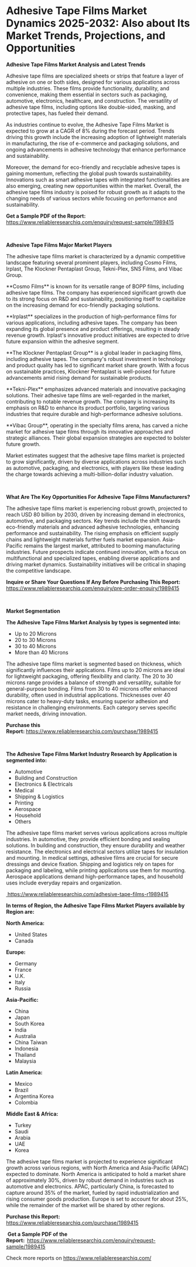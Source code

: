 <p><h1>Adhesive Tape Films Market Dynamics 2025-2032: Also about Its Market Trends, Projections, and Opportunities</h1></p><p><strong>Adhesive Tape Films Market Analysis and Latest Trends</strong></p>
<p><p>Adhesive tape films are specialized sheets or strips that feature a layer of adhesive on one or both sides, designed for various applications across multiple industries. These films provide functionality, durability, and convenience, making them essential in sectors such as packaging, automotive, electronics, healthcare, and construction. The versatility of adhesive tape films, including options like double-sided, masking, and protective tapes, has fueled their demand.</p><p>As industries continue to evolve, the Adhesive Tape Films Market is expected to grow at a CAGR of 8% during the forecast period. Trends driving this growth include the increasing adoption of lightweight materials in manufacturing, the rise of e-commerce and packaging solutions, and ongoing advancements in adhesive technology that enhance performance and sustainability. </p><p>Moreover, the demand for eco-friendly and recyclable adhesive tapes is gaining momentum, reflecting the global push towards sustainability. Innovations such as smart adhesive tapes with integrated functionalities are also emerging, creating new opportunities within the market. Overall, the adhesive tape films industry is poised for robust growth as it adapts to the changing needs of various sectors while focusing on performance and sustainability.</p></p>
<p><strong>Get a Sample PDF of the Report:&nbsp;</strong> <a href="https://www.reliableresearchiq.com/enquiry/request-sample/1989415?utm_campaign=2101&utm_medium=2&utm_source=Github&utm_content=ia&utm_term=10022025&utm_id=adhesive-tape-films">https://www.reliableresearchiq.com/enquiry/request-sample/1989415</a></p>
<p>&nbsp;</p>
<p><strong>Adhesive Tape Films Major Market Players</strong></p>
<p><p>The adhesive tape films market is characterized by a dynamic competitive landscape featuring several prominent players, including Cosmo Films, Irplast, The Klockner Pentaplast Group, Tekni-Plex, SNS Films, and Vibac Group. </p><p>**Cosmo Films** is known for its versatile range of BOPP films, including adhesive tape films. The company has experienced significant growth due to its strong focus on R&D and sustainability, positioning itself to capitalize on the increasing demand for eco-friendly packaging solutions.</p><p>**Irplast** specializes in the production of high-performance films for various applications, including adhesive tapes. The company has been expanding its global presence and product offerings, resulting in steady revenue growth. Irplast's innovative product initiatives are expected to drive future expansion within the adhesive segment. </p><p>**The Klockner Pentaplast Group** is a global leader in packaging films, including adhesive tapes. The company's robust investment in technology and product quality has led to significant market share growth. With a focus on sustainable practices, Klockner Pentaplast is well-poised for future advancements amid rising demand for sustainable products.</p><p>**Tekni-Plex** emphasizes advanced materials and innovative packaging solutions. Their adhesive tape films are well-regarded in the market, contributing to notable revenue growth. The company is increasing its emphasis on R&D to enhance its product portfolio, targeting various industries that require durable and high-performance adhesive solutions.</p><p>**Vibac Group**, operating in the specialty films arena, has carved a niche market for adhesive tape films through its innovative approaches and strategic alliances. Their global expansion strategies are expected to bolster future growth.</p><p>Market estimates suggest that the adhesive tape films market is projected to grow significantly, driven by diverse applications across industries such as automotive, packaging, and electronics, with players like these leading the charge towards achieving a multi-billion-dollar industry valuation.</p></p>
<p>&nbsp;</p>
<p><strong>What Are The Key Opportunities For Adhesive Tape Films Manufacturers?</strong></p>
<p><p>The adhesive tape films market is experiencing robust growth, projected to reach USD 80 billion by 2030, driven by increasing demand in electronics, automotive, and packaging sectors. Key trends include the shift towards eco-friendly materials and advanced adhesive technologies, enhancing performance and sustainability. The rising emphasis on efficient supply chains and lightweight materials further fuels market expansion. Asia-Pacific remains the largest market, attributed to booming manufacturing industries. Future prospects indicate continued innovation, with a focus on multifunctional and specialized tapes, enabling diverse applications and driving market dynamics. Sustainability initiatives will be critical in shaping the competitive landscape.</p></p>
<p><strong>Inquire or Share Your Questions If Any Before Purchasing This Report:</strong> <a href="https://www.reliableresearchiq.com/enquiry/pre-order-enquiry/1989415?utm_campaign=2101&utm_medium=2&utm_source=Github&utm_content=ia&utm_term=10022025&utm_id=adhesive-tape-films">https://www.reliableresearchiq.com/enquiry/pre-order-enquiry/1989415</a></p>
<p>&nbsp;</p>
<p><strong>Market Segmentation</strong></p>
<p><strong>The Adhesive Tape Films Market Analysis by types is segmented into:</strong></p>
<p><ul><li>Up to 20 Microns</li><li>20 to 30 Microns</li><li>30 to 40 Microns</li><li>More than 40 Microns</li></ul></p>
<p><p>The adhesive tape films market is segmented based on thickness, which significantly influences their applications. Films up to 20 microns are ideal for lightweight packaging, offering flexibility and clarity. The 20 to 30 microns range provides a balance of strength and versatility, suitable for general-purpose bonding. Films from 30 to 40 microns offer enhanced durability, often used in industrial applications. Thicknesses over 40 microns cater to heavy-duty tasks, ensuring superior adhesion and resistance in challenging environments. Each category serves specific market needs, driving innovation.</p></p>
<p><strong>Purchase this Report:&nbsp;</strong><a href="https://www.reliableresearchiq.com/purchase/1989415?utm_campaign=2101&utm_medium=2&utm_source=Github&utm_content=ia&utm_term=10022025&utm_id=adhesive-tape-films">https://www.reliableresearchiq.com/purchase/1989415</a></p>
<p>&nbsp;</p>
<p><strong>The Adhesive Tape Films Market Industry Research by Application is segmented into:</strong></p>
<p><ul><li>Automotive</li><li>Building and Construction</li><li>Electronics & Electricals</li><li>Medical</li><li>Shipping & Logistics</li><li>Printing</li><li>Aerospace</li><li>Household</li><li>Others</li></ul></p>
<p><p>The adhesive tape films market serves various applications across multiple industries. In automotive, they provide efficient bonding and sealing solutions. In building and construction, they ensure durability and weather resistance. The electronics and electrical sectors utilize tapes for insulation and mounting. In medical settings, adhesive films are crucial for secure dressings and device fixation. Shipping and logistics rely on tapes for packaging and labeling, while printing applications use them for mounting. Aerospace applications demand high-performance tapes, and household uses include everyday repairs and organization.</p></p>
<p><a href="https://www.reliableresearchiq.com/adhesive-tape-films-r1989415?utm_campaign=2101&utm_medium=2&utm_source=Github&utm_content=ia&utm_term=10022025&utm_id=adhesive-tape-films">&nbsp;https://www.reliableresearchiq.com/adhesive-tape-films-r1989415</a></p>
<p><strong>In terms of Region, the Adhesive Tape Films Market Players available by Region are:</strong></p>
<p>
    <p> <strong> North America: </strong>
        <ul>
            <li>United States</li>
            <li>Canada</li>
        </ul>
        </p> 
    <p> <strong> Europe: </strong>
        <ul>
            <li>Germany</li>
            <li>France</li>
            <li>U.K.</li>
            <li>Italy</li>
            <li>Russia</li>
        </ul>
        </p> 
    <p> <strong> Asia-Pacific: </strong>
        <ul>
            <li>China</li>
            <li>Japan</li>
            <li>South Korea</li>
            <li>India</li>
            <li>Australia</li>
            <li>China Taiwan</li>
            <li>Indonesia</li>
            <li>Thailand</li>
            <li>Malaysia</li>
        </ul>
        </p> 
    <p> <strong> Latin America: </strong>
        <ul>
            <li>Mexico</li>
            <li>Brazil</li>
            <li>Argentina Korea</li>
            <li>Colombia</li>
        </ul>
        </p> 
    <p> <strong> Middle East & Africa: </strong>
        <ul>
            <li>Turkey</li>
            <li>Saudi</li>
            <li>Arabia</li>
            <li>UAE</li>
            <li>Korea</li>
        </ul>
    </p>
    </p>
<p><p>The adhesive tape films market is projected to experience significant growth across various regions, with North America and Asia-Pacific (APAC) expected to dominate. North America is anticipated to hold a market share of approximately 30%, driven by robust demand in industries such as automotive and electronics. APAC, particularly China, is forecasted to capture around 35% of the market, fueled by rapid industrialization and rising consumer goods production. Europe is set to account for about 25%, while the remainder of the market will be shared by other regions.</p></p>
<p><strong>Purchase this Report: </strong><a href="https://www.reliableresearchiq.com/purchase/1989415?utm_campaign=2101&utm_medium=2&utm_source=Github&utm_content=ia&utm_term=10022025&utm_id=adhesive-tape-films">https://www.reliableresearchiq.com/purchase/1989415</a></p>
<p>&nbsp;<strong>Get a Sample PDF of the Report:&nbsp;&nbsp;</strong><a href="https://www.reliableresearchiq.com/enquiry/request-sample/1989415?utm_campaign=2101&utm_medium=2&utm_source=Github&utm_content=ia&utm_term=10022025&utm_id=adhesive-tape-films">https://www.reliableresearchiq.com/enquiry/request-sample/1989415</a></p>
<p><strong></strong></p>
<p>Check more reports on <a href="https://www.reliableresearchiq.com/?utm_campaign=2101&utm_medium=2&utm_source=Github&utm_content=ia&utm_term=10022025&utm_id=adhesive-tape-films">https://www.reliableresearchiq.com/</a></p>